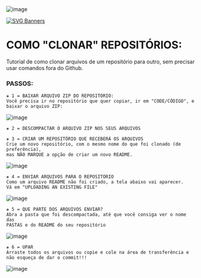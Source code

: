 ![image](https://user-images.githubusercontent.com/125154278/233845561-009ed2c9-1025-418d-9b91-9f0bf0819efd.png)

[![SVG Banners](https://svg-banners.vercel.app/api?type=luminance&text1=COMO%20CLONAR%20REPOSITORIOS&width=800&height=400)](https://github.com/Akshay090/svg-banners)
# COMO "CLONAR" REPOSITÓRIOS:
Tutorial de como clonar arquivos de um repositório para outro, sem precisar usar comandos fora do Github.

### PASSOS:
~~~
❋ 1 = BAIXAR ARQUIVO ZIP DO REPOSITÓRIO:
Você precisa ir no repositório que quer copiar, ir em "CODE/CÓDIGO", e baixar o arquivo ZIP:
~~~
![image](https://user-images.githubusercontent.com/125154278/233844317-c2271763-85d2-43f4-a775-a551ff733f39.png)

~~~
❋ 2 = DESCOMPACTAR O ARQUIVO ZIP NOS SEUS ARQUIVOS

❋ 3 = CRIAR UM REPOSITÓRIO QUE RECEBERÁ OS ARQUIVOS
Crie um novo repositório, com o mesmo nome do que foi clonado (de preferência),
mas NÃO MARQUE a opção de criar um novo README.
~~~

![image](https://user-images.githubusercontent.com/125154278/233844544-70ffdc65-cdaf-4c49-b0c1-0eaef9e18cb6.png)

~~~
❋ 4 = ENVIAR ARQUIVOS PARA O REPOSITÓRIO
Como um arquivo README não foi criado, a tela abaixo vai aparecer.
Vá em "UPLOADING AN EXISTING FILE"
~~~
![image](https://user-images.githubusercontent.com/125154278/233844815-dff38ad4-e88a-4dbb-a3ae-5d2cf02a196b.png)
~~~
❋ 5 = QUE PARTE DOS ARQUIVOS ENVIAR?
Abra a pasta que foi descompactada, até que você consiga ver o nome das 
PASTAS e do README do seu repositório
~~~
![image](https://user-images.githubusercontent.com/125154278/233844963-fd685595-571b-410c-be1d-96bdd0edb415.png)
~~~
❋ 6 = UPAR
Arraste todos os arquivos ou copie e cole na área de transferência e 
não esqueça de dar o commit!!!
~~~

![image](https://user-images.githubusercontent.com/125154278/233845606-1a70cabc-9ea5-4ae6-87ad-f0e433516cab.png)
